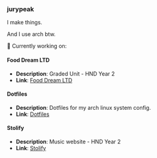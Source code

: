 ### jurypeak

I make things. 

And I use arch btw.

🚀 Currently working on:

#### Food Dream LTD
- **Description**: Graded Unit - HND Year 2
- **Link**: [Food Dream LTD](https://github.com/jurypeak/Food-Dream-LTD)

#### Dotfiles
- **Description**: Dotfiles for my arch linux system config.
- **Link**: [Dotfiles](https://github.com/jurypeak/.dotfiles)

#### Stolify
- **Description**: Music website - HND Year 2
- **Link**: [Stolify](https://github.com/jurypeak/Stolify-PHP)
